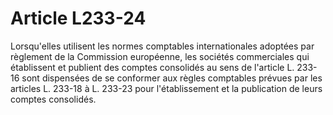 # Article L233-24

Lorsqu'elles utilisent les normes comptables internationales adoptées par règlement de la Commission européenne, les sociétés commerciales qui établissent et publient des comptes consolidés au sens de l'article L. 233-16 sont dispensées de se conformer aux règles comptables prévues par les articles L. 233-18 à L. 233-23 pour l'établissement et la publication de leurs comptes consolidés.

